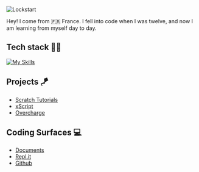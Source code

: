 ![Lockstart](https://u.cubeupload.com/Lockstart/banner.jpg)

Hey! I come from 🇫🇷 France. I fell into code when I was twelve, and now I am learning from myself day to day.


## Tech stack 🧑‍💻

[![My Skills](https://skillicons.dev/icons?i=js,html,css)](https://skillicons.dev)


## Projects 🪁

* [Scratch Tutorials](https://github.com/ScratchTutorials/ScratchTutorials)
* [xScript](https://github.com/Lockstart/xScript)
* [Overcharge](https://github.com/Lockstart/Overcharge)


## Coding Surfaces 💻

* [Documents](https://readdle.com/documents)
* [Repl.it](https://replit.com)
* [Github](https://github.com)

